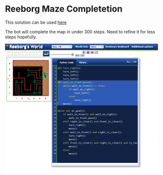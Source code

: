 # Reeborg Maze Completetion
This solution can be used [here](https://reeborg.ca/reeborg.html?lang=en&mode=python&menu=worlds%2Fmenus%2Freeborg_intro_en.json&name=Maze&url=worlds%2Ftutorial_en%2Fmaze1.json)

The bot will complete the map in under 300 steps. Need to refine it for less steps hopefully.


![Complete Maze](complete_maze.png)
